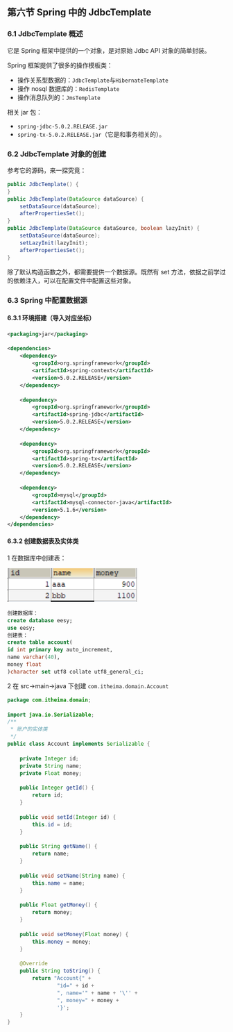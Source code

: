 ## 第六节 Spring 中的 JdbcTemplate

### 6.1 JdbcTemplate 概述 

它是 Spring 框架中提供的一个对象，是对原始 Jdbc API 对象的简单封装。 

Spring 框架提供了很多的操作模板类：
* 操作关系型数据的：`JdbcTemplate`与`HibernateTemplate`
* 操作 nosql 数据库的：`RedisTemplate`
* 操作消息队列的：`JmsTemplate`

相关 jar 包：
* `spring-jdbc-5.0.2.RELEASE.jar` 
*  `spring-tx-5.0.2.RELEASE.jar`（它是和事务相关的）。 

### 6.2 JdbcTemplate 对象的创建

参考它的源码，来一探究竟：

```java
public JdbcTemplate() {
}
public JdbcTemplate(DataSource dataSource) {
	setDataSource(dataSource);
	afterPropertiesSet();
}
public JdbcTemplate(DataSource dataSource, boolean lazyInit) {
	setDataSource(dataSource);
	setLazyInit(lazyInit);
	afterPropertiesSet();
}
```

除了默认构造函数之外，都需要提供一个数据源。既然有 set 方法，依据之前学过的依赖注入，可以在配置文件中配置这些对象。

### 6.3 Spring 中配置数据源

#### 6.3.1 环境搭建（导入对应坐标）

```xml
<packaging>jar</packaging>

<dependencies>
    <dependency>
        <groupId>org.springframework</groupId>
        <artifactId>spring-context</artifactId>
        <version>5.0.2.RELEASE</version>
    </dependency>

    <dependency>
        <groupId>org.springframework</groupId>
        <artifactId>spring-jdbc</artifactId>
        <version>5.0.2.RELEASE</version>
    </dependency>

    <dependency>
        <groupId>org.springframework</groupId>
        <artifactId>spring-tx</artifactId>
        <version>5.0.2.RELEASE</version>
    </dependency>

    <dependency>
        <groupId>mysql</groupId>
        <artifactId>mysql-connector-java</artifactId>
        <version>5.1.6</version>
    </dependency>
</dependencies>
```

#### 6.3.2 创建数据表及实体类

1 在数据库中创建表：

<img src="./img2/10-account-table.png" width=300>

```sql
创建数据库：
create database eesy;
use eesy;
创建表：
create table account(
id int primary key auto_increment,
name varchar(40),
money float
)character set utf8 collate utf8_general_ci;
```

2 在 src->main->java 下创建 `com.itheima.domain.Account`

```java
package com.itheima.domain;

import java.io.Serializable;
/**
 * 账户的实体类
 */
public class Account implements Serializable {

    private Integer id;
    private String name;
    private Float money;

    public Integer getId() {
        return id;
    }

    public void setId(Integer id) {
        this.id = id;
    }

    public String getName() {
        return name;
    }

    public void setName(String name) {
        this.name = name;
    }

    public Float getMoney() {
        return money;
    }

    public void setMoney(Float money) {
        this.money = money;
    }

    @Override
    public String toString() {
        return "Account{" +
                "id=" + id +
                ", name='" + name + '\'' +
                ", money=" + money +
                '}';
    }
}
```

